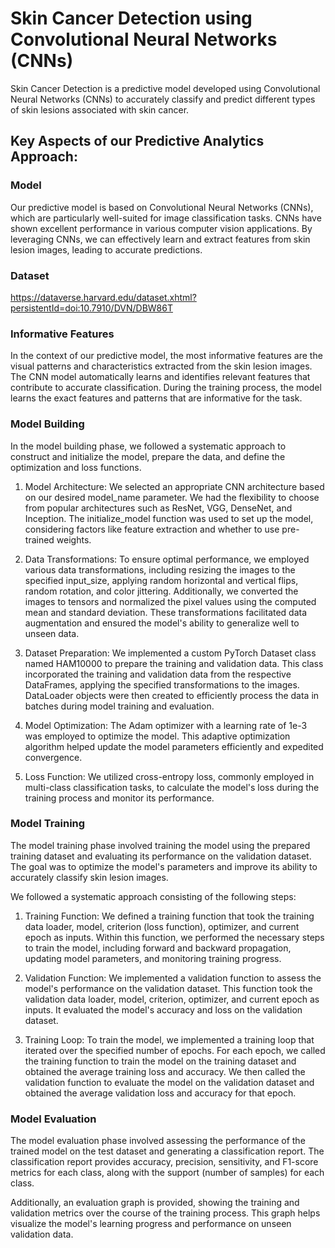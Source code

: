 # Skin Cancer Detection using Convolutional Neural Networks (CNNs)

Skin Cancer Detection is a predictive model developed using Convolutional Neural Networks (CNNs) to accurately classify and predict different types of skin lesions associated with skin cancer.

## Key Aspects of our Predictive Analytics Approach:

### Model

Our predictive model is based on Convolutional Neural Networks (CNNs), which are particularly well-suited for image classification tasks. CNNs have shown excellent performance in various computer vision applications. By leveraging CNNs, we can effectively learn and extract features from skin lesion images, leading to accurate predictions.

### Dataset

https://dataverse.harvard.edu/dataset.xhtml?persistentId=doi:10.7910/DVN/DBW86T 
### Informative Features

In the context of our predictive model, the most informative features are the visual patterns and characteristics extracted from the skin lesion images. The CNN model automatically learns and identifies relevant features that contribute to accurate classification. During the training process, the model learns the exact features and patterns that are informative for the task.

### Model Building

In the model building phase, we followed a systematic approach to construct and initialize the model, prepare the data, and define the optimization and loss functions.

1. Model Architecture: We selected an appropriate CNN architecture based on our desired model_name parameter. We had the flexibility to choose from popular architectures such as ResNet, VGG, DenseNet, and Inception. The initialize_model function was used to set up the model, considering factors like feature extraction and whether to use pre-trained weights.

2. Data Transformations: To ensure optimal performance, we employed various data transformations, including resizing the images to the specified input_size, applying random horizontal and vertical flips, random rotation, and color jittering. Additionally, we converted the images to tensors and normalized the pixel values using the computed mean and standard deviation. These transformations facilitated data augmentation and ensured the model's ability to generalize well to unseen data.

3. Dataset Preparation: We implemented a custom PyTorch Dataset class named HAM10000 to prepare the training and validation data. This class incorporated the training and validation data from the respective DataFrames, applying the specified transformations to the images. DataLoader objects were then created to efficiently process the data in batches during model training and evaluation.

4. Model Optimization: The Adam optimizer with a learning rate of 1e-3 was employed to optimize the model. This adaptive optimization algorithm helped update the model parameters efficiently and expedited convergence.

5. Loss Function: We utilized cross-entropy loss, commonly employed in multi-class classification tasks, to calculate the model's loss during the training process and monitor its performance.

### Model Training

The model training phase involved training the model using the prepared training dataset and evaluating its performance on the validation dataset. The goal was to optimize the model's parameters and improve its ability to accurately classify skin lesion images.

We followed a systematic approach consisting of the following steps:

1. Training Function: We defined a training function that took the training data loader, model, criterion (loss function), optimizer, and current epoch as inputs. Within this function, we performed the necessary steps to train the model, including forward and backward propagation, updating model parameters, and monitoring training progress.

2. Validation Function: We implemented a validation function to assess the model's performance on the validation dataset. This function took the validation data loader, model, criterion, optimizer, and current epoch as inputs. It evaluated the model's accuracy and loss on the validation dataset.

3. Training Loop: To train the model, we implemented a training loop that iterated over the specified number of epochs. For each epoch, we called the training function to train the model on the training dataset and obtained the average training loss and accuracy. We then called the validation function to evaluate the model on the validation dataset and obtained the average validation loss and accuracy for that epoch.

### Model Evaluation

The model evaluation phase involved assessing the performance of the trained model on the test dataset and generating a classification report. The classification report provides accuracy, precision, sensitivity, and F1-score metrics for each class, along with the support (number of samples) for each class.

Additionally, an evaluation graph is provided, showing the training and validation metrics over the course of the training process. This graph helps visualize the model's learning progress and performance on unseen validation data.



